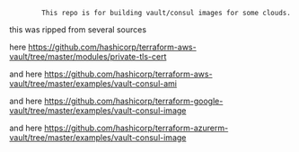             This repo is for building vault/consul images for some clouds.
this was ripped from several sources

here https://github.com/hashicorp/terraform-aws-vault/tree/master/modules/private-tls-cert

and here https://github.com/hashicorp/terraform-aws-vault/tree/master/examples/vault-consul-ami

and here https://github.com/hashicorp/terraform-google-vault/tree/master/examples/vault-consul-image

and here https://github.com/hashicorp/terraform-azurerm-vault/tree/master/examples/vault-consul-image

